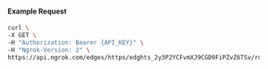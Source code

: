 <!-- Code generated for API Clients. DO NOT EDIT. -->

#### Example Request

```bash
curl \
-X GET \
-H "Authorization: Bearer {API_KEY}" \
-H "Ngrok-Version: 2" \
https://api.ngrok.com/edges/https/edghts_2y3P2YCFvmXJ9CGD9FiPZvZ6TSv/routes/edghtsrt_2y3P2VSDPH03zsE1sfosTlVkNi3/circuit_breaker
```

